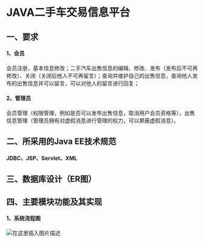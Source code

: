 # JAVA二手车交易信息平台

## 一、要求

#### 1、会员

会员注册，基本信息修改；二手汽车出售信息的编辑、修改、发布（发布后不可再修改）、关闭（关闭后他人不可再留言）；查询并维护自己的出售信息，查询他人发布的出售信息并可以留言，可以对他人的留言进行回复；

#### 2、管理员

会员管理（权限管理，例如是否可以发布出售信息，取消用户会员资格等），出售信息管理（管理员拥有对虚假消息进行管理的权力，可以屏蔽虚假消息）。

##  二、所采用的Java EE技术规范

#### JDBC、JSP、Servlet、XML

## 三、数据库设计（ER图）

## 四、主要模块功能及其实现
####  1、系统流程图
![在这里插入图片描述](https://img-blog.csdnimg.cn/20200713113421227.png?x-oss-process=image/watermark,type_ZmFuZ3poZW5naGVpdGk,shadow_10,text_aHR0cHM6Ly9ibG9nLmNzZG4ubmV0L2Jlc3RsaW50b24=,size_16,color_FFFFFF,t_70)



